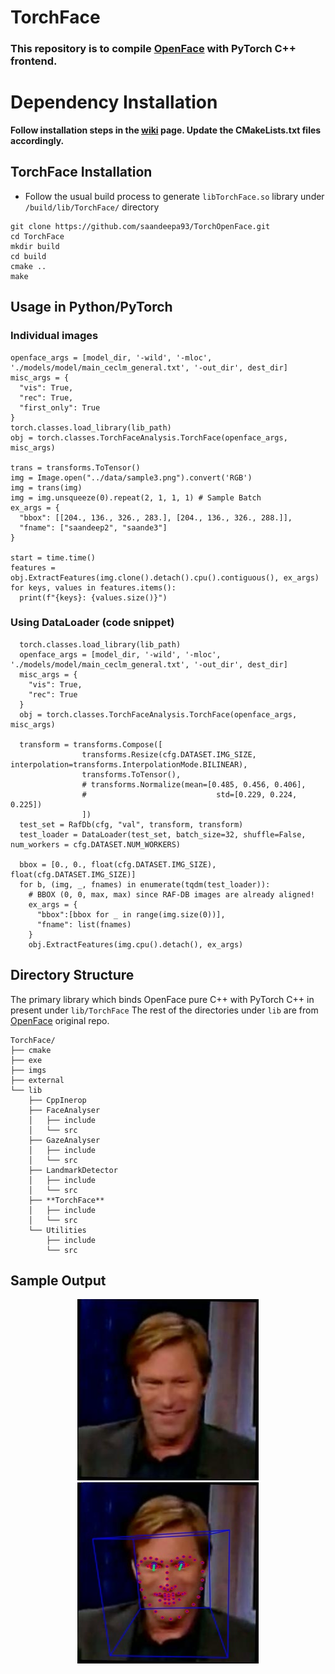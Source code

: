 # **TorchFace**

### This repository is to compile [OpenFace](https://github.com/TadasBaltrusaitis/OpenFace) with PyTorch C++ frontend. 

# **Dependency Installation**
**Follow installation steps in the [wiki](https://github.com/saandeepa93/TorchOpenFace/wiki/Unix-Setup) page. Update the CMakeLists.txt files accordingly.**

## **TorchFace Installation**
* Follow the usual build process to generate `libTorchFace.so` library under `/build/lib/TorchFace/` directory

```
git clone https://github.com/saandeepa93/TorchOpenFace.git
cd TorchFace
mkdir build
cd build
cmake ..
make
```

## **Usage in Python/PyTorch**

### **Individual images**
```
openface_args = [model_dir, '-wild', '-mloc', './models/model/main_ceclm_general.txt', '-out_dir', dest_dir]
misc_args = {
  "vis": True, 
  "rec": True,
  "first_only": True
}
torch.classes.load_library(lib_path)
obj = torch.classes.TorchFaceAnalysis.TorchFace(openface_args, misc_args)

trans = transforms.ToTensor()
img = Image.open("../data/sample3.png").convert('RGB')
img = trans(img)
img = img.unsqueeze(0).repeat(2, 1, 1, 1) # Sample Batch 
ex_args = {
  "bbox": [[204., 136., 326., 283.], [204., 136., 326., 288.]], 
  "fname": ["saandeep2", "saande3"]
}

start = time.time()
features = obj.ExtractFeatures(img.clone().detach().cpu().contiguous(), ex_args)
for keys, values in features.items():
  print(f"{keys}: {values.size()}")
```

### **Using DataLoader (code snippet)**
```
  torch.classes.load_library(lib_path)
  openface_args = [model_dir, '-wild', '-mloc', './models/model/main_ceclm_general.txt', '-out_dir', dest_dir]
  misc_args = {
    "vis": True, 
    "rec": True
  }
  obj = torch.classes.TorchFaceAnalysis.TorchFace(openface_args, misc_args)
  
  transform = transforms.Compose([
                transforms.Resize(cfg.DATASET.IMG_SIZE, interpolation=transforms.InterpolationMode.BILINEAR),
                transforms.ToTensor(), 
                # transforms.Normalize(mean=[0.485, 0.456, 0.406],
                #                             std=[0.229, 0.224, 0.225]) 
                ])
  test_set = RafDb(cfg, "val", transform, transform)
  test_loader = DataLoader(test_set, batch_size=32, shuffle=False, num_workers = cfg.DATASET.NUM_WORKERS)
  
  bbox = [0., 0., float(cfg.DATASET.IMG_SIZE), float(cfg.DATASET.IMG_SIZE)]
  for b, (img, _, fnames) in enumerate(tqdm(test_loader)):
    # BBOX (0, 0, max, max) since RAF-DB images are already aligned!
    ex_args = {
      "bbox":[bbox for _ in range(img.size(0))],
      "fname": list(fnames)
    }
    obj.ExtractFeatures(img.cpu().detach(), ex_args)
```

## **Directory Structure**

The primary library which binds OpenFace pure C++ with PyTorch C++ in present under `lib/TorchFace`
The rest of the directories under `lib` are from [OpenFace](https://github.com/TadasBaltrusaitis/OpenFace/tree/master/lib/local) original repo. 

```
TorchFace/
├── cmake
├── exe
├── imgs
├── external
└── lib
    ├── CppInerop
    ├── FaceAnalyser
    │   ├── include
    │   └── src
    ├── GazeAnalyser
    │   ├── include
    │   └── src
    ├── LandmarkDetector
    │   ├── include
    │   └── src
    ├── **TorchFace**
    │   ├── include
    │   └── src
    └── Utilities
        ├── include
        └── src

```

## **Sample Output**
<p align="center">
  <img src="./imgs/sample.png" height="290" width="290" >
  <img src="./imgs/sample.jpg" height="290" width="290" >
</p>


